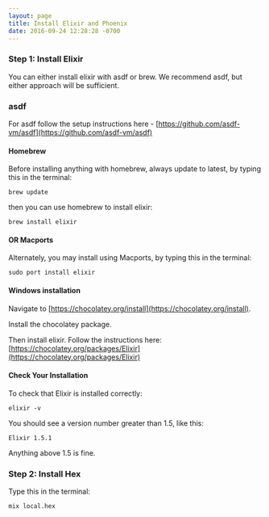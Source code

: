 ```yaml
---
layout: page
title: Install Elixir and Phoenix
date: 2016-09-24 12:28:28 -0700
---
```



### Step 1: Install Elixir

You can either install elixir with asdf or brew. We recommend asdf, but either approach will be sufficient.

### asdf

For asdf follow the setup instructions here - [https://github.com/asdf-vm/asdf](https://github.com/asdf-vm/asdf)

#### Homebrew

Before installing anything with homebrew, always update to latest,
by typing this in the terminal:

`brew update`

then you can use homebrew to install elixir:

 `brew install elixir`

#### OR Macports

Alternately, you may install using Macports, by typing this in the terminal:

`sudo port install elixir`

#### Windows installation

Navigate to [https://chocolatey.org/install](https://chocolatey.org/install).

Install the chocolatey package.

Then install elixir. Follow the instructions here: [https://chocolatey.org/packages/Elixir](https://chocolatey.org/packages/Elixir)

#### Check Your Installation

To check that Elixir is installed correctly:

`elixir -v`

You should see a version number greater than 1.5, like this:

`Elixir 1.5.1`

Anything above 1.5 is fine.

### Step 2: Install Hex

Type this in the terminal:

```
mix local.hex
```
